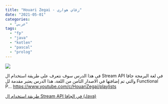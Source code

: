 ```yaml
---
title: "Houari Zegai - زقاي هواري"
date: "2021-05-01"
categories:
  - "عربي"
tags:
  - "fp"
  - "java"
  - "kotlen"
  - "pascal"
  - "prolog"
---
```


![](https://yt3.ggpht.com/ytc/AAUvwnjkwEPogCycrOATMJ39CZFqnp0I2GJuSuR2Dfux=s176-c-k-c0x00ffffff-no-rj)

في هذا الدرس سوف نتعرف على طريقة استخدام ال Stream API في لغة البرمجة جافا والتي تم إضافتها في الاصدار الثامن من اللغة، هذا الدرس يعتبر مقدمة لل Functional P... https://www.youtube.com/c/HouariZegai/playlists

[طريقة استخدام ال Stream API في الجافا (Java)](https://www.youtube.com/c/HouariZegai/playlists)
